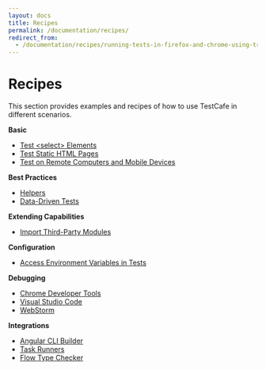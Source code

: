 ```yaml
---
layout: docs
title: Recipes
permalink: /documentation/recipes/
redirect_from:
  - /documentation/recipes/running-tests-in-firefox-and-chrome-using-travis-ci.html
---
```

# Recipes

This section provides examples and recipes of how to use TestCafe in different scenarios.

**Basic**

* [Test \<select\> Elements](test-select-elements.md)
* [Test Static HTML Pages](test-static-html-pages.md)
* [Test on Remote Computers and Mobile Devices](test-on-remote-computers-and-mobile-devices.md)

**Best Practices**

* [Helpers](create-helpers.md)
* [Data-Driven Tests](create-data-driven-tests.md)

**Extending Capabilities**

* [Import Third-Party Modules](import-third-party-modules.md)

**Configuration**

* [Access Environment Variables in Tests](access-environment-variables-in-tests.md)

**Debugging**

* [Chrome Developer Tools](debug-tests/chrome-dev-tools.md)
* [Visual Studio Code](debug-tests/visual-studio-code.md)
* [WebStorm](debug-tests/webstorm.md)

**Integrations**

* [Angular CLI Builder](use-angular-cli-builder.md)
* [Task Runners](use-task-runners/README.md)
* [Flow Type Checker](find-code-issues-with-flow-type-checker.md)
